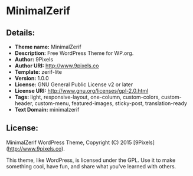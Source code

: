 # MinimalZerif

## Details:
 - **Theme name:** MinimalZerif
 - **Description:** Free WordPress Theme for WP.org.
 - **Author:** 9Pixels
 - **Author URI:** http://www.9pixels.co
 - **Template:** zerif-lite
 - **Version:** 1.0.0
 - **License:** GNU General Public License v2 or later
 - **License URI:** http://www.gnu.org/licenses/gpl-2.0.html
 - **Tags:** light, responsive-layout, one-column, custom-colors, custom-header, custom-menu, featured-images, sticky-post, translation-ready
 - **Text Domain:** minimalzerif

## License:

MinimalZerif WordPress Theme, Copyright (C) 2015 [9Pixels] (http://www.9pixels.co).

This theme, like WordPress, is licensed under the GPL. Use it to make something cool, have fun, and share what you've learned with others.